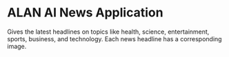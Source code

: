 # ALAN AI News Application

Gives the latest headlines on topics like health, science, entertainment, sports, business, and technology. Each news headline has a corresponding image.

